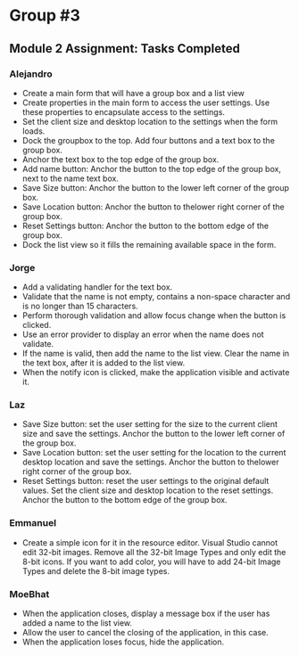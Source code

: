 # Group #3

## Module 2 Assignment: Tasks Completed

### Alejandro
* Create a main form that will have a group box and a list view
* Create properties in the main form to access the user settings. Use these properties to encapsulate access to the settings.
* Set the client size and desktop location to the settings when the form loads.
* Dock the groupbox to the top. Add four buttons and a text box to the group box.
* Anchor the text box to the top edge of the group box.
* Add name button: Anchor the button to the top edge of the group box, next to the name text box.
* Save Size button: Anchor the button to the lower left corner of the group box.
* Save Location button: Anchor the button to thelower right corner of the group box.
* Reset Settings button: Anchor the button to the bottom edge of the group box.
* Dock the list view so it fills the remaining available space in the form.

### Jorge
* Add a validating handler for the text box.
* Validate that the name is not empty, contains a non-space character and is no longer than 15 characters.
* Perform thorough validation and allow focus change when the button is clicked.
* Use an error provider to display an error when the name does not validate.
* If the name is valid, then add the name to the list view. Clear the name in the text box, after it is added to the list view.
* When the notify icon is clicked, make the application visible and activate it.

### Laz
* Save Size button: set the user setting for the size to the current client size and save the settings. Anchor the button to the lower left corner of the group box.
* Save Location button: set the user setting for the location to the current desktop location and save the settings. Anchor the button to thelower right corner of the group box.
* Reset Settings button: reset the user settings to the original default values. Set the client size and desktop location to the reset settings. Anchor the button to the bottom edge of the group box.

### Emmanuel
* Create a simple icon for it in the resource editor. Visual Studio cannot edit 32-bit images. Remove all the 32-bit Image Types and only edit the 8-bit icons. If you want to add color, you will have to add 24-bit Image Types and delete the 8-bit image types.

### MoeBhat
* When the application closes, display a message box if the user has added a name to the list view.
* Allow the user to cancel the closing of the application, in this case.
* When the application loses focus, hide the application.
